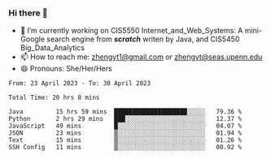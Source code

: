 ### Hi there 👋

<!--
**zhengyt1/zhengyt1** is a ✨ _special_ ✨ repository because its `README.md` (this file) appears on your GitHub profile.

Here are some ideas to get you started:

- 🔭 I’m currently working on ...
- 🌱 I’m currently learning ...
- 👯 I’m looking to collaborate on ...
- 🤔 I’m looking for help with ...
- 💬 Ask me about ...
- 📫 How to reach me: ...
- 😄 Pronouns: ...
- ⚡ Fun fact: ...
-->

- 🔭 I’m currently working on CIS5550 Internet_and_Web_Systems: A mini-Google search engine from ***scratch*** writen by Java, and CIS5450 Big_Data_Analytics
- 📫 How to reach me: zhengyt1@gmail.com or zhengyt@seas.upenn.edu
- 😄 Pronouns: She/Her/Hers



<!--START_SECTION:waka-->

```text
From: 23 April 2023 - To: 30 April 2023

Total Time: 20 hrs 8 mins

Java         15 hrs 59 mins  ████████████████████░░░░░   79.36 %
Python       2 hrs 29 mins   ███░░░░░░░░░░░░░░░░░░░░░░   12.37 %
JavaScript   49 mins         █░░░░░░░░░░░░░░░░░░░░░░░░   04.07 %
JSON         23 mins         ▒░░░░░░░░░░░░░░░░░░░░░░░░   01.94 %
Text         15 mins         ▒░░░░░░░░░░░░░░░░░░░░░░░░   01.26 %
SSH Config   11 mins         ▒░░░░░░░░░░░░░░░░░░░░░░░░   00.92 %
```

<!--END_SECTION:waka-->
